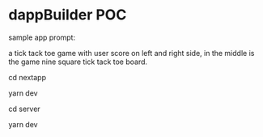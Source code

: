 # dappBuilder POC


sample app prompt:

a tick tack toe game with user score on left and right side, in the middle is the game nine square tick tack toe board.



cd nextapp

yarn dev

cd server

yarn dev

